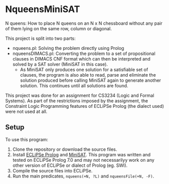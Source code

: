 # NqueensMiniSAT
N queens: How to place N queens on an N x N chessboard without any pair of them lying on the same row, column or diagonal.

This project is split into two parts:

* nqueens.pl: Solving the problem directly using Prolog
* nqueensDIMACS.pl: Converting the problem to a set of propositional clauses in DIMACS CNF format which can then be interpreted and solved by a SAT solver (MiniSAT in this case).
  * As MiniSAT only produces one solution for a satisfiable set of clauses, the program is also able to read, parse and eliminate the solution produced before calling MiniSAT again to generate another solution. This continues until all solutions are found.

This project was done for an assignment for CS3234 (Logic and Formal Systems). As part of the restrictions imposed by the assignment, the Constraint Logic Programming features of ECLiPSe Prolog (the dialect used) were not used at all.

## Setup

To use this program:

1. Clone the repository or download the source files.
2. Install [ECLiPSe Prolog](http://eclipseclp.org/) and [MiniSAT](http://minisat.se/). This program was written and tested on ECLiPSe Prolog 7.0 and may not necessarilyy work on any other version of ECLiPSe or dialect of Prolog (eg. SWI).
3. Compile the source files into ECLiPSe.
4. Run the main predicates, `nqueens(+N, ?L)` and `nqueensFile(+N, -F)`.
